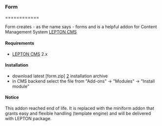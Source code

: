 ### Form
============

Form creates - as the name says - forms and is a helpful addon for Content Management System [LEPTON CMS][1]<br />


#### Requirements

* [LEPTON CMS][1] 2.x

#### Installation

* download latest [form.zip] [2] installation archive
* in CMS backend select the file from "Add-ons" -> "Modules" -> "Install module"

#### Notice
This addon reached end of life.
It is replaced with the miniform addon that grants easy and flexible handling (template engine) and will be delivered with LEPTON package.


[1]: http://lepton-cms.org "LEPTON CMS"
[2]: http://www.lepton-cms.com/lepador/modules/form.php
